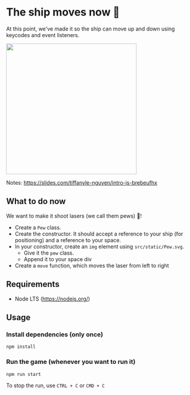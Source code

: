 # The ship moves now :clap:
At this point, we've made it so the ship can move up and down using keycodes and event listeners.

<img src="https://user-images.githubusercontent.com/11183523/51428408-4d451a80-1bd1-11e9-8bbd-a46ebad3296f.gif" width=350/>

Notes: https://slides.com/tiffanyle-nguyen/intro-js-brebeufhx

## What to do now
We want to make it shoot lasers (we call them pews) :gun:!

* Create a `Pew` class.
* Create the constructor. It should accept a reference to your ship (for positioning) and a reference to your space.
* In your constructor, create an `img` element using `src/static/Pew.svg`. 
  * Give it the `pew` class. 
  * Append it to your space div
* Create a `move` function, which moves the laser from left to right

## Requirements
- Node LTS (https://nodejs.org/)

## Usage
### Install dependencies (only once)
```
npm install
```

### Run the game (whenever you want to run it)
```
npm run start
```
To stop the run, use `CTRL + C` or `CMD + C`

